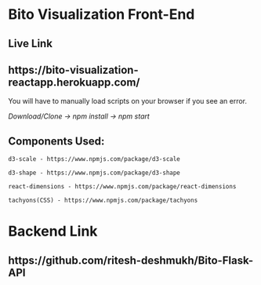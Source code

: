 ﻿<h1><b>Bito Visualization Front-End</b></h1>

<h2>Live Link</h2>

<h2><b>https://bito-visualization-reactapp.herokuapp.com/</b></h2>
<p>You will have to manually load scripts on your browser if you see an error.</p>

<i>Download/Clone -> npm install -> npm start</i>

<h2>Components Used:</h2>

	d3-scale - https://www.npmjs.com/package/d3-scale
	
	d3-shape - https://www.npmjs.com/package/d3-shape

	react-dimensions - https://www.npmjs.com/package/react-dimensions
	
	tachyons(CSS) - https://www.npmjs.com/package/tachyons

	
<h1>Backend Link</h1>

<h2><b>https://github.com/ritesh-deshmukh/Bito-Flask-API</b></h2>